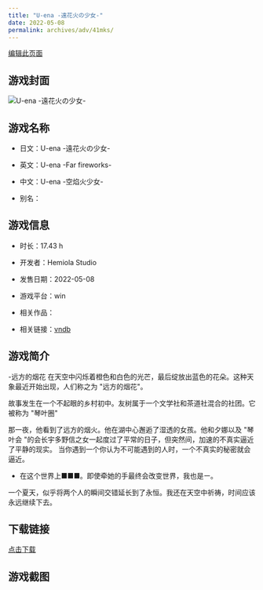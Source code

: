 ```yaml
---
title: "U-ena -遠花火の少女-"
date: 2022-05-08
permalink: archives/adv/41mks/
---
```

[编辑此页面](https://github.com/ACG-3/ADV3-source/blob/main/source/_posts/U-ena%20-%E9%81%A0%E8%8A%B1%E7%81%AB%E3%81%AE%E5%B0%91%E5%A5%B3-.md)

## 游戏封面

![U-ena -遠花火の少女-](https://pan.timero.xyz/d/onedrive/img_lib_001/U-ena%20-%E9%81%A0%E8%8A%B1%E7%81%AB%E3%81%AE%E5%B0%91%E5%A5%B3-_cover.avif)


## 游戏名称

- 日文：U-ena -遠花火の少女-
- 英文：U-ena -Far fireworks-
- 中文：U-ena -空焰火少女-

- 别名：


## 游戏信息

- 时长：17.43 h
- 开发者：Hemiola Studio
- 发售日期：2022-05-08
- 游戏平台：win
- 相关作品：

- 相关链接：[vndb](https://vndb.org/v30922)


## 游戏简介

-远方的烟花
在天空中闪烁着橙色和白色的光芒，最后绽放出蓝色的花朵。这种天象最近开始出现，人们称之为 "远方的烟花"。

故事发生在一个不起眼的乡村初中。友树属于一个文学社和茶道社混合的社团。它被称为 "琴叶圈"

那一夜，他看到了远方的烟火。他在湖中心邂逅了湿透的女孩。他和夕娜以及 "琴叶会 "的会长宇多野信之女一起度过了平常的日子，但突然间，加速的不真实逼近了平静的现实。 当你遇到一个你认为不可能遇到的人时，一个不真实的秘密就会逼近。

- 在这个世界上■■■。即使牵她的手最终会改变世界，我也是ー。

一个夏天，似乎将两个人的瞬间交错延长到了永恒。我还在天空中祈祷，时间应该永远继续下去。




## 下载链接

[点击下载](https://pan.timero.xyz/onedrive/adv_lib_001/U-ena%20-%E9%81%A0%E8%8A%B1%E7%81%AB%E3%81%AE%E5%B0%91%E5%A5%B3-)


## 游戏截图


